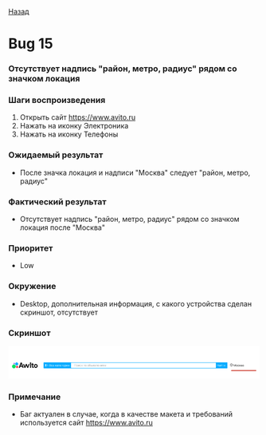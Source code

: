 [Назад](../BUGS.md)

# Bug 15

### Отсутствует надпись "район, метро, радиус" рядом со значком локация

### Шаги воспроизведения

1. Открыть сайт https://www.avito.ru  
2. Нажать на иконку Электроника  
3. Нажать на иконку Телефоны  

### Ожидаемый результат
* После значка локация и надписи "Москва" следует "район, метро, радиус"  

### Фактический результат
* Отсутствует надпись "район, метро, радиус" рядом со значком локация после "Москва"  

### Приоритет
* Low  

### Окружение
*   Desktop, дополнительная информация, с какого устройства сделан скриншот, отсутствует   
### Скриншот
![bug-15](images/bug-15.png)       
### Примечание
*  Баг актуален в случае, когда в качестве макета и требований используется сайт https://www.avito.ru  
